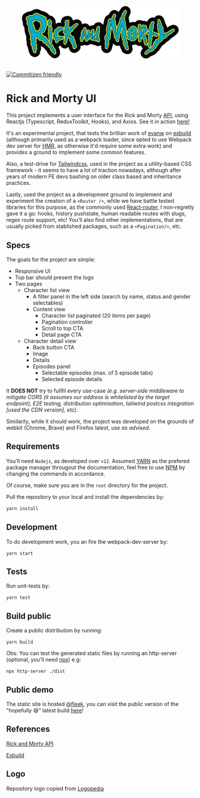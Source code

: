 <div align="center">
  <img src="./src/images/logo-repo.svg" width="420" height="auto"/>
</div>

<br/>

[![Commitizen friendly](https://img.shields.io/badge/commitizen-friendly-brightgreen.svg)](http://commitizen.github.io/cz-cli/)

# Rick and Morty UI

This project implements a user interface for the Rick and Morty [API](https://rickandmortyapi.com/documentation), using Reactjs (Typescript, ReduxToolkit, Hooks), and Axios. See it in action [here!](https://bold-glitter-7607.on.fleek.co/)

It's an experimental project, that tests the brillian work of [evanw](https://github.com/evanw/esbuild) on [esbuild](https://esbuild.github.io/) (although primarily used as a webpack loader, since opted to use Webpack dev server for [HMR](https://webpack.js.org/guides/hot-module-replacement/), as otherwise it'd require some extra work) and provides a ground to implement some common features.

Also, a test-drive for [Tailwindcss](https://tailwindcss.com/), used in the project as a utility-based CSS framework - it seems to have a lot of traction nowadays, although after years of modern FE devs bashing on older class based and inheritance practices.

Lastly, used the project as a development ground to implement and experiment the creation of a `<Router />`, while we have battle tested libraries for this purpose, as the commonly used [React-router](https://github.com/ReactTraining/react-router), I non-regretly gave it a go: hooks, history pushstate, human readable routes with slugs, regex route support, etc! You'll also find other implementations, that are usually picked from stablished packages, such as a `<Pagination/>`, etc.

## Specs

The goals for the project are simple:
- Responsive UI
- Top bar should present the logo
- Two pages
  - Character list view
    - A filter panel in the left side (search by name, status and gender selectables)
    - Content view
      - Character list paginated (20 items per page)
      - Pagination controller
      - Scroll to top CTA
      - Detail page CTA
  - Character detail view
    - Back button CTA
    - Image
    - Details
    - Episodes panel
      - Selectable episodes (max. of 5 episode tabs)
      - Selected episode details

It **DOES NOT** try to fullfil every use-case *(e.g. server-side middleware to mitigate CORS (it assumes our address is whitelisted by the target endpoint), E2E testing, distribution optimisation, tailwind postcss integration [used the CDN version], etc)*. 

Similarily, while it should work, the project was developed on the grounds of webkit (Chrome, Brave) and Firefox latest, *use as advised*.

## Requirements

You'll need `Nodejs`, as developed over `v12`. Assumed [YARN](https://yarnpkg.com/) as the prefered package manager througout the documentation, feel free to use [NPM](https://www.npmjs.com/) by changing the commands in accordance.

Of course, make sure you are in the `root` directory for the project.

Pull the repository to your local and install the dependencies by:

```zsh
yarn install
```

## Development

To do development work, you  an fire the webpack-dev-server by:

```
yarn start
```

## Tests

Run unit-tests by:

```
yarn test
```

## Build public

Create a public distribution by running:

```
yarn build
```

Obs: You can test the generated static files by running an http-server (optional, you'll need [npx](https://docs.npmjs.com/cli/v7/commands/npx)) e.g:

```
npx http-server ./dist
```

## Public demo

The static site is hosted [@fleek](https://fleek.co/), you can visit the public version of the "hopefully 😅" latest build [here](https://bold-glitter-7607.on.fleek.co/)!


## References

[Rick and Morty API](https://rickandmortyapi.com/documentation)

[Esbuild](https://esbuild.github.io/)

## Logo

<div>Repository logo copied from <a href="https://logos.fandom.com/wiki/Rick_and_Morty" title="Freepik">Logopedia</a></div>